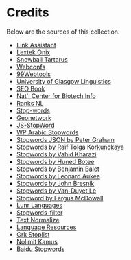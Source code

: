 Credits
=======

Below are the sources of this collection.
- [Link Assistant](http://www.link-assistant.com/seo-stop-words.html)
- [Lextek Onix](http://www.lextek.com/manuals/onix/stopwords1.html)
- [Snowball Tartarus](http://snowball.tartarus.org/algorithms/english/stop.txt)
- [Webconfs](http://www.webconfs.com/stop-words.php)
- [99Webtools](http://99webtools.com/blog/list-of-english-stop-words)
- [University of Glasgow Linguistics](http://ir.dcs.gla.ac.uk/resources/linguistic_utils/stop_words)
- [SEO Book](http://tools.seobook.com/general/keyword-density/stop_words.txt)
- [Nat'l Center for Biotech Info](http://www.ncbi.nlm.nih.gov/books/NBK3827/table/pubmedhelp.T43)
- [Ranks NL](http://www.ranks.nl/stopwords)
- [Stop-words](http://code.google.com/p/stop-words)
- [Geonetwork](http://github.com/geonetwork/core-geonetwork)
- [JS-StopWord](https://github.com/mirzaasif/JS-StopWord)
- [WP Arabic Stopwords](https://github.com/nash-ye/WP-Arabic-Stopwords)
- [Stopwords JSON by Peter Graham](https://github.com/6/stopwords-json)
- [Stopwords by Raif Tolga Korkunckaya](https://github.com/tkorkunckaya/Turkish-Stopwords)
- [Stopwords by Vahid Kharazi](https://github.com/kharazi/persian-stopwords)
- [Stopwords by Huned Botee](https://github.com/huned/node-stopwords)
- [Stopwords by Benjamin Balet](https://github.com/bbalet/stopwords)
- [Stopwords by Leonard Aukea](https://github.com/LeonardAukea/StopWords)
- [Stopwords by John Bresnik](https://github.com/brez/stopwords)
- [Stopwords by Van-Duyet Le](https://github.com/stopwords)
- [Stopword by Fergus McDowall](https://github.com/fergiemcdowall/stopword)
- [Lunr Languages](https://github.com/MihaiValentin/lunr-languages)
- [Stopwords-filter](https://github.com/brenes/stopwords-filter)
- [Text Normalize](https://github.com/touv/text_normalize)
- [Language Resources](https://github.com/ebertti/language-resource)
- [Grk Stoplist](https://github.com/pharos-alexandria/grk-stoplist)
- [Nolimit Kamus](https://github.com/nolimitid/nolimit-kamus)
- [Baidu Stopwords](http://www.baiduguide.com/baidu-stopwords)
